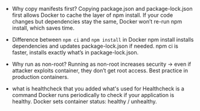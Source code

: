   - Why copy manifests first?
Copying package.json and package-lock.json first allows Docker to cache the layer of npm install.
If your code changes but dependencies stay the same, Docker won’t re-run npm install, which saves time.

  - Difference between `npm ci` and `npm install` in Docker 
npm install installs dependencies and updates package-lock.json if needed.
npm ci is faster, installs exactly what’s in package-lock.json.

  - Why run as non-root? 
Running as non-root increases security → even if attacker exploits container, they don’t get root access.
Best practice in production containers.

  - what is healthcheck that you added what's used for 
Healthcheck is a command Docker runs periodically to check if your application is healthy.
Docker sets container status: healthy / unhealthy.

